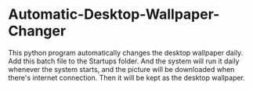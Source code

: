 # Automatic-Desktop-Wallpaper-Changer
This python program automatically changes the desktop wallpaper daily. Add this batch file to the Startups folder. And the system will run it daily whenever the system starts, and the picture will be downloaded when there's internet connection. Then it will be kept as the desktop wallpaper.
